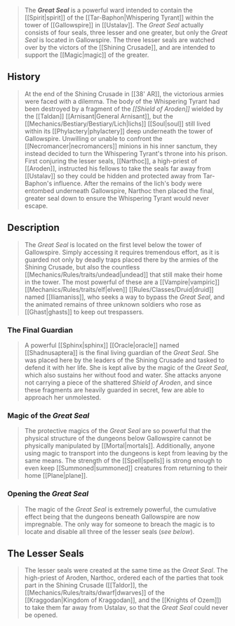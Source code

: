 > The ***Great Seal*** is a powerful ward intended to contain the [[Spirit|spirit]] of the [[Tar-Baphon|Whispering Tyrant]] within the tower of [[Gallowspire]] in [[Ustalav]]. The *Great Seal* actually consists of four seals, three lesser and one greater, but only the *Great Seal* is located in Gallowspire. The three lesser seals are watched over by the victors of the [[Shining Crusade]], and are intended to support the [[Magic|magic]] of the greater.



## History

> At the end of the Shining Crusade in [[38' AR]], the victorious armies were faced with a dilemma. The body of the Whispering Tyrant had been destroyed by a fragment of the *[[Shield of Aroden]]* wielded by the [[Taldan]] [[Arnisant|General Arnisant]], but the [[Mechanics/Bestiary/Bestiary/Lich|lichs]] [[Soul|soul]] still lived within its [[Phylactery|phylactery]] deep underneath the tower of Gallowspire. Unwilling or unable to confront the [[Necromancer|necromancers]] minions in his inner sanctum, they instead decided to turn the Whispering Tyrant's throne into his prison. First conjuring the lesser seals, [[Narthoc]], a high-priest of [[Aroden]], instructed his fellows to take the seals far away from [[Ustalav]] so they could be hidden and protected away from Tar-Baphon's influence. After the remains of the lich's body were entombed underneath Gallowspire, Narthoc then placed the final, greater seal down to ensure the Whispering Tyrant would never escape.


## Description

> The *Great Seal* is located on the first level below the tower of Gallowspire. Simply accessing it requires tremendous effort, as it is guarded not only by deadly traps placed there by the armies of the Shining Crusade, but also the countless [[Mechanics/Rules/traits/undead|undead]] that still make their home in the tower. The most powerful of these are a [[Vampire|vampiric]] [[Mechanics/Rules/traits/elf|elven]] [[Rules/Classes/Druid|druid]] named [[Iliamaniss]], who seeks a way to bypass the *Great Seal*, and the animated remains of three unknown soldiers who rose as [[Ghast|ghasts]] to keep out trespassers.


### The Final Guardian

> A powerful [[Sphinx|sphinx]] [[Oracle|oracle]] named [[Shadnusaptera]] is the final living guardian of the *Great Seal*. She was placed here by the leaders of the Shining Crusade and tasked to defend it with her life. She is kept alive by the magic of the *Great Seal*, which also sustains her without food and water. She attacks anyone not carrying a piece of the shattered *Shield of Aroden*, and since these fragments are heavily guarded in secret, few are able to approach her unmolested.


### Magic of the *Great Seal*

> The protective magics of the *Great Seal* are so powerful that the physical structure of the dungeons below Gallowspire cannot be physically manipulated by [[Mortal|mortals]]. Additionally, anyone using magic to transport into the dungeons is kept from leaving by the same means. The strength of the [[Spell|spells]] is strong enough to even keep [[Summoned|summoned]] creatures from returning to their home [[Plane|plane]].


### Opening the *Great Seal*

> The magic of the *Great Seal* is extremely powerful, the cumulative effect being that the dungeons beneath Gallowspire are now impregnable. The only way for someone to breach the magic is to locate and disable all three of the lesser seals (*see below*).


## The Lesser Seals

> The lesser seals were created at the same time as the *Great Seal*. The high-priest of Aroden, Narthoc, ordered each of the parties that took part in the Shining Crusade ([[Taldor]], the [[Mechanics/Rules/traits/dwarf|dwarves]] of the [[Kraggodan|Kingdom of Kraggodan]], and the [[Knights of Ozem]]) to take them far away from Ustalav, so that the *Great Seal* could never be opened.







